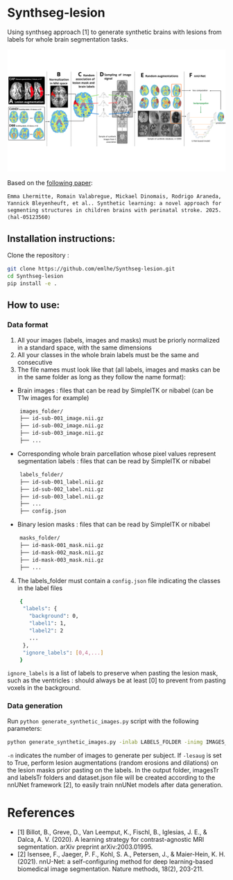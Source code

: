 # Synthseg-lesion
Using synthseg approach [1] to generate synthetic brains with lesions from labels for whole brain segmentation tasks. 

<img src="images/schema_methode_general.png"  />

Based on the [following paper](https://hal.science/hal-05123560): 

    Emma Lhermitte, Romain Valabregue, Mickael Dinomais, Rodrigo Araneda, Yannick Bleyenheuft, et al.. Synthetic learning: a novel approach for segmenting structures in children brains with perinatal stroke. 2025. ⟨hal-05123560⟩ 


## Installation instructions:
Clone the repository :
```bash
git clone https://github.com/emlhe/Synthseg-lesion.git
cd Synthseg-lesion
pip install -e .
```

## How to use:

### Data format 
1. All your images (labels, images and masks) must be priorly normalized in a standard space, with the same dimensions
2. All your classes in the whole brain labels must be the same and consecutive
3. The file names must look like that (all labels, images and masks can be in the same folder as long as they follow the name format):

- Brain images : files that can be read by SimpleITK or nibabel (can be T1w images for example)
```bash
    images_folder/
    ├── id-sub-001_image.nii.gz
    ├── id-sub-002_image.nii.gz
    ├── id-sub-003_image.nii.gz
    ├── ...
```
- Corresponding whole brain parcellation whose pixel values represent segmentation labels : files that can be read by SimpleITK or nibabel 
```bash   
    labels_folder/
    ├── id-sub-001_label.nii.gz
    ├── id-sub-002_label.nii.gz
    ├── id-sub-003_label.nii.gz
    ├── ...
    ├── config.json
```

- Binary lesion masks : files that can be read by SimpleITK or nibabel 
```bash
    masks_folder/
    ├── id-mask-001_mask.nii.gz
    ├── id-mask-002_mask.nii.gz
    ├── id-mask-003_mask.nii.gz
    ├── ...
```

4. The labels_folder must contain a ```config.json``` file indicating the classes in the label files  

```bash
    { 
     "labels": {
       "background": 0,
       "label1": 1,
       "label2": 2
       ...
     }, 
     "ignore_labels": [0,4,...]
    }
```

```ignore_labels``` is a list of labels to preserve when pasting the lesion mask, such as the ventricles : should always be at least [0] to prevent from pasting voxels in the background.  

### Data generation 

Run ```python generate_synthetic_images.py``` script with the following parameters:
   
```bash
python generate_synthetic_images.py -inlab LABELS_FOLDER -inimg IMAGES_FOLDER -inmask MASKS_FOLDER -o OUTPUT_FOLDER -n X -lesaug True
```

```-n``` indicates the number of images to generate per subject. If ```-lesaug``` is set to True, perform lesion augmentations (random erosions and dilations) on the lesion masks prior pasting on the labels. In the output folder, imagesTr and labelsTr folders and dataset.json file will be created according to the nnUNet framework [2], to easily train nnUNet models after data generation. 
 

# References 

- [1] Billot, B., Greve, D., Van Leemput, K., Fischl, B., Iglesias, J. E., & Dalca, A. V. (2020). A learning strategy for contrast-agnostic MRI segmentation. arXiv preprint arXiv:2003.01995.
- [2] Isensee, F., Jaeger, P. F., Kohl, S. A., Petersen, J., & Maier-Hein, K. H. (2021). nnU-Net: a self-configuring 
method for deep learning-based biomedical image segmentation. Nature methods, 18(2), 203-211.